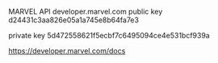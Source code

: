 MARVEL API
developer.marvel.com
public key
d24431c3aa826e05a1a745e8b64fa7e3


private key
5d472558621f5ecbf7c6495094ce4e531bcf939a


https://developer.marvel.com/docs
